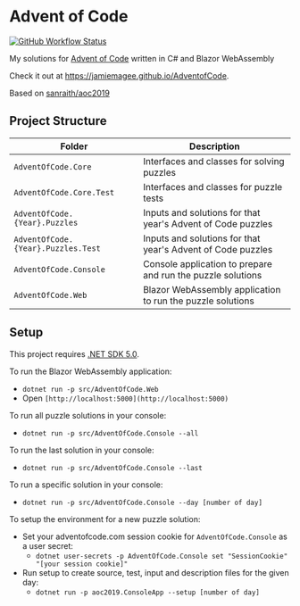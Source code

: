 # Advent of Code

[![GitHub Workflow Status](https://img.shields.io/github/workflow/status/JamieMagee/AdventOfCode/GitHub%20Pages?style=for-the-badge)](https://github.com/JamieMagee/AdventOfCode/actions?query=workflow%3A%22GitHub+Pages%22)

My solutions for [Advent of Code](https://adventofcode.com/) written in C# and Blazor WebAssembly

Check it out at https://jamiemagee.github.io/AdventofCode.

Based on [sanraith/aoc2019](https://github.com/sanraith/aoc2019)

## Project Structure

| Folder                             | Description                                                 |
|------------------------------------|-------------------------------------------------------------|
| `AdventOfCode.Core`                | Interfaces and classes for solving puzzles                  |
| `AdventOfCode.Core.Test`           | Interfaces and classes for puzzle tests                     |
| `AdventOfCode.{Year}.Puzzles`      | Inputs and solutions for that year's Advent of Code puzzles |
| `AdventOfCode.{Year}.Puzzles.Test` | Inputs and solutions for that year's Advent of Code puzzles |
| `AdventOfCode.Console`             | Console application to prepare and run the puzzle solutions |
| `AdventOfCode.Web`                 | Blazor WebAssembly application to run the puzzle solutions  |

## Setup

This project requires [.NET SDK 5.0](https://dotnet.microsoft.com/download/dotnet/5.0).

To run the Blazor WebAssembly application:

- `dotnet run -p src/AdventOfCode.Web`
- Open `[http://localhost:5000](http://localhost:5000)`

To run all puzzle solutions in your console:

- `dotnet run -p src/AdventOfCode.Console --all`

To run the last solution in your console:

- `dotnet run -p src/AdventOfCode.Console --last`

To run a specific solution in your console:

- `dotnet run -p src/AdventOfCode.Console --day [number of day]`

To setup the environment for a new puzzle solution:

- Set your adventofcode.com session cookie for `AdventOfCode.Console` as a user secret:
    - `dotnet user-secrets -p AdventOfCode.Console set "SessionCookie" "[your session cookie]"`
- Run setup to create source, test, input and description files for the given day:
    - `dotnet run -p aoc2019.ConsoleApp --setup [number of day]`
